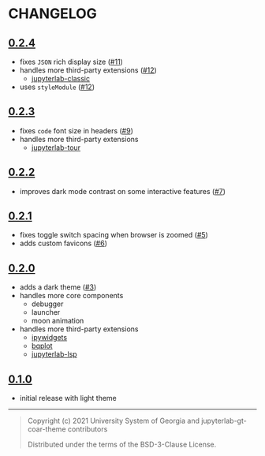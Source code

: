 # CHANGELOG

## [0.2.4]

- fixes `JSON` rich display size ([#11])
- handles more third-party extensions ([#12])
  - [jupyterlab-classic]
- uses `styleModule` ([#12])

[0.2.4]: https://pypi.org/project/jupyterlab-gt-coar-theme/0.2.4
[#11]: https://github.com/gt-coar/jupyterlab-gt-coar-theme/issues/11
[#12]: https://github.com/gt-coar/jupyterlab-gt-coar-theme/issues/12
[jupyterlab-classic]: https://github.com/jtpio/jupyterlab-classic

## [0.2.3]

- fixes `code` font size in headers ([#9])
- handles more third-party extensions
  - [jupyterlab-tour]

[0.2.3]: https://pypi.org/project/jupyterlab-gt-coar-theme/0.2.3
[#9]: https://github.com/gt-coar/jupyterlab-gt-coar-theme/issues/9
[jupyterlab-tour]: https://github.com/jupyterlab-contrib/jupyterlab-tour

## [0.2.2]

- improves dark mode contrast on some interactive features ([#7])

[0.2.2]: https://pypi.org/project/jupyterlab-gt-coar-theme/0.2.2
[#7]: https://github.com/gt-coar/jupyterlab-gt-coar-theme/issues/7

## [0.2.1]

- fixes toggle switch spacing when browser is zoomed ([#5])
- adds custom favicons ([#6])

[0.2.1]: https://pypi.org/project/jupyterlab-gt-coar-theme/0.2.1
[#5]: https://github.com/gt-coar/jupyterlab-gt-coar-theme/issues/3
[#6]: https://github.com/gt-coar/jupyterlab-gt-coar-theme/pull/6

## [0.2.0]

- adds a dark theme ([#3])
- handles more core components
  - debugger
  - launcher
  - moon animation
- handles more third-party extensions
  - [ipywidgets]
  - [bqplot]
  - [jupyterlab-lsp]

[0.2.0]: https://pypi.org/project/jupyterlab-gt-coar-theme/0.2.0
[#3]: https://github.com/gt-coar/jupyterlab-gt-coar-theme/issues/3
[ipywidgets]: https://github.com/jupyter-widgets/ipywidgets
[bqplot]: https://github.com/bqplot/bqplot
[jupyterlab-lsp]: https://github.com/krassowski/jupyterlab-lsp

## [0.1.0]

- initial release with light theme

[0.1.0]: https://pypi.org/project/jupyterlab-gt-coar-theme/0.1.0

---

> Copyright (c) 2021 University System of Georgia and jupyterlab-gt-coar-theme
> contributors
>
> Distributed under the terms of the BSD-3-Clause License.
